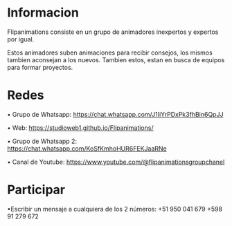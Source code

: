 # Informacion

Flipanimations consiste en un grupo de animadores inexpertos y expertos por igual.

Estos animadores suben animaciones para recibir consejos, los mismos tambien aconsejan a los nuevos. Tambien estos, estan en busca de equipos para formar proyectos.

# Redes

• Grupo de Whatsapp: https://chat.whatsapp.com/J1IiYrPDxPk3fhBin6QpJJ

• Web: https://studioweb1.github.io/Flipanimations/

• Grupo de Whatsapp 2: https://chat.whatsapp.com/KoSfKmhoHUR6FEKJaaRNe

• Canal de Youtube: https://www.youtube.com/@flipanimationsgroupchanel

# Participar

•Escribir un mensaje a cualquiera de los 2 números:
+51 950 041 679
+598 91 279 672

